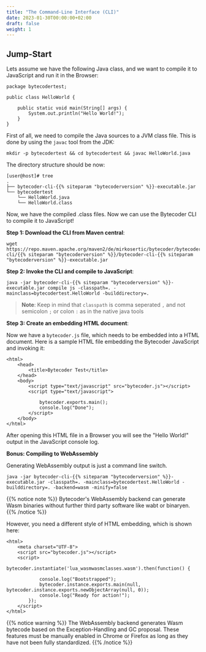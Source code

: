 ```yaml
---
title: "The Command-Line Interface (CLI)"
date: 2023-01-30T00:00:00+02:00
draft: false
weight: 1
---
```


## Jump-Start

Lets assume we have the following Java class, and we want to compile it to JavaScript and run it in the Browser:

```
package bytecodertest;

public class HelloWorld {

    public static void main(String[] args) {
        System.out.println("Hello World!");
    }
}
```

First of all, we need to compile the Java sources to a JVM class file. This is done by using the `javac` tool from the JDK:

```
mkdir -p bytecodertest && cd bytecodertest && javac HelloWorld.java
```

The directory structure should be now:
```
[user@host]# tree
.
├── bytecoder-cli-{{% siteparam "bytecoderversion" %}}-executable.jar
└── bytecodertest
    └── HelloWorld.java
    └── HelloWorld.class

```

Now, we have the compiled .class files. Now we can use the Bytecoder CLI to compile it to JavaScript!

**Step 1: Download the CLI from Maven central**:

``` 
wget https://repo.maven.apache.org/maven2/de/mirkosertic/bytecoder/bytecoder-cli/{{% siteparam "bytecoderversion" %}}/bytecoder-cli-{{% siteparam "bytecoderversion" %}}-executable.jar
```

**Step 2: Invoke the CLI and compile to JavaScript**:

```
java -jar bytecoder-cli-{{% siteparam "bytecoderversion" %}}-executable.jar compile js -classpath=. -mainclass=bytecodertest.HelloWorld -builddirectory=.
```
> **Note**: Keep in mind that `classpath` is comma seperated `,` and not semicolon `;` or colon `:`  as in the native java tools 

**Step 3: Create an embedding HTML document**:

Now we have a `bytecoder.js` file, which needs to be embedded into a HTML document. Here is a sample
HTML file embedding the Bytecoder JavaScript and invoking it:

```
<html>
    <head>
        <title>Bytecoder Test</title>
    </head>
    <body>
        <script type="text/javascript" src="bytecoder.js"></script>
        <script type="text/javascript">

            bytecoder.exports.main();
            console.log("Done");
        </script>
    </body>
</html>
```

After opening this HTML file in a Browser you will see the "Hello World!" output in the JavaScript console log.

**Bonus: Compiling to WebAssembly**

Generating WebAssembly output is just a command line switch. 

```
java -jar bytecoder-cli-{{% siteparam "bytecoderversion" %}}-executable.jar -classpath=. -mainclass=bytecodertest.HelloWorld -builddirectory=. -backend=wasm -minify=false
```

{{% notice note %}}
Bytecoder's WebAssembly backend can generate Wasm binaries without further third party software like wabt or binaryen.
{{% /notice %}}

However, you need a different style of
HTML embedding, which is shown here:

```
<html>
    <meta charset="UTF-8">
    <script src="bytecoder.js"></script>
    <script>
        bytecoder.instantiate('lua_wasmwasmclasses.wasm').then(function() {

            console.log("Bootstrapped");
            bytecoder.instance.exports.main(null, bytecoder.instance.exports.newObjectArray(null, 0));
            console.log("Ready for action!");
        });
    </script>
</html>
```

{{% notice warning %}}
The WebAssembly backend generates Wasm bytecode based on the Exception-Handling and GC proposal. These features
must be manually enabled in Chrome or Firefox as long as they have not been fully standardized.
{{% /notice %}}
